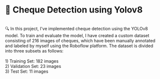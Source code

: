 <h1>📁 Cheque Detection using Yolov8 </h1>

<br>
🔍 In this project, I've implemented cheque detection using the YOLOv8 model. To train and evaluate the model, I have created a custom dataset consisting of 216 images of cheques, which have been manually annotated and labeled by myself using the Roboflow platform. The dataset is divided into three subsets as follows:<br>
<br>1) Training Set: 182 images
<br>2) Validation Set: 23 images
<br>3) Test Set: 11 images
<br>

